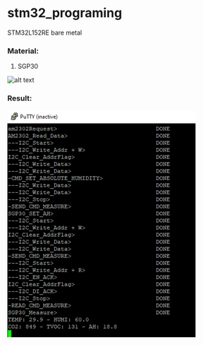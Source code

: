 # stm32_programing
STM32L152RE bare metal

### Material:
1. SGP30
![]()

<img src="(https://files.seeedstudio.com/wiki/Grove-VOC_and_eCO2_Gas_Sensor-SGP30/img/pin.jpg)" alt="alt text" width="50%" />

### Result:
![Description of the image](img/2025-07-28_215934.jpg)
